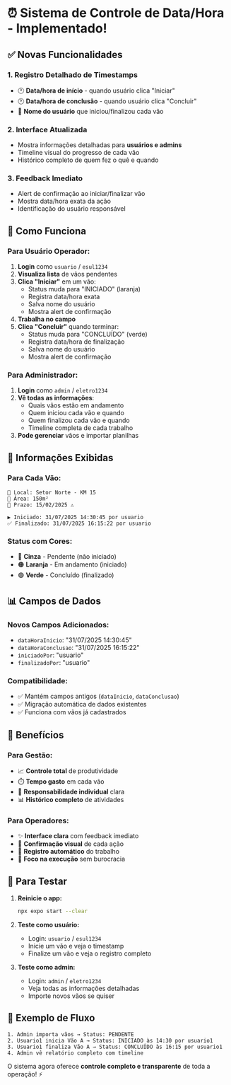# ⏰ Sistema de Controle de Data/Hora - Implementado!

## ✅ Novas Funcionalidades

### 1. **Registro Detalhado de Timestamps**
- 🕐 **Data/hora de início** - quando usuário clica "Iniciar"
- 🕐 **Data/hora de conclusão** - quando usuário clica "Concluir"
- 👤 **Nome do usuário** que iniciou/finalizou cada vão

### 2. **Interface Atualizada**
- Mostra informações detalhadas para **usuários e admins**
- Timeline visual do progresso de cada vão
- Histórico completo de quem fez o quê e quando

### 3. **Feedback Imediato**
- Alert de confirmação ao iniciar/finalizar vão
- Mostra data/hora exata da ação
- Identificação do usuário responsável

## 📱 Como Funciona

### **Para Usuário Operador:**

1. **Login** como `usuario` / `esul1234`
2. **Visualiza lista** de vãos pendentes
3. **Clica "Iniciar"** em um vão:
   - Status muda para "INICIADO" (laranja)
   - Registra data/hora exata
   - Salva nome do usuário
   - Mostra alert de confirmação
4. **Trabalha no campo**
5. **Clica "Concluir"** quando terminar:
   - Status muda para "CONCLUÍDO" (verde)
   - Registra data/hora de finalização
   - Salva nome do usuário
   - Mostra alert de confirmação

### **Para Administrador:**

1. **Login** como `admin` / `eletro1234`
2. **Vê todas as informações**:
   - Quais vãos estão em andamento
   - Quem iniciou cada vão e quando
   - Quem finalizou cada vão e quando
   - Timeline completa de cada trabalho
3. **Pode gerenciar** vãos e importar planilhas

## 🎯 Informações Exibidas

### **Para Cada Vão:**
```
📍 Local: Setor Norte - KM 15
📏 Área: 150m²  
📅 Prazo: 15/02/2025 ⚠️

▶️ Iniciado: 31/07/2025 14:30:45 por usuario
✅ Finalizado: 31/07/2025 16:15:22 por usuario
```

### **Status com Cores:**
- 🔘 **Cinza** - Pendente (não iniciado)
- 🟠 **Laranja** - Em andamento (iniciado)
- 🟢 **Verde** - Concluído (finalizado)

## 📊 Campos de Dados

### **Novos Campos Adicionados:**
- `dataHoraInicio`: "31/07/2025 14:30:45"
- `dataHoraConclusao`: "31/07/2025 16:15:22" 
- `iniciadoPor`: "usuario"
- `finalizadoPor`: "usuario"

### **Compatibilidade:**
- ✅ Mantém campos antigos (`dataInicio`, `dataConclusao`)
- ✅ Migração automática de dados existentes
- ✅ Funciona com vãos já cadastrados

## 🚀 Benefícios

### **Para Gestão:**
- 📈 **Controle total** de produtividade
- ⏱️ **Tempo gasto** em cada vão
- 👥 **Responsabilidade individual** clara
- 📊 **Histórico completo** de atividades

### **Para Operadores:**
- ✨ **Interface clara** com feedback imediato
- 🔔 **Confirmação visual** de cada ação
- 📝 **Registro automático** do trabalho
- 🎯 **Foco na execução** sem burocracia

## 🧪 Para Testar

1. **Reinicie o app:**
   ```bash
   npx expo start --clear
   ```

2. **Teste como usuário:**
   - Login: `usuario` / `esul1234`
   - Inicie um vão e veja o timestamp
   - Finalize um vão e veja o registro completo

3. **Teste como admin:**
   - Login: `admin` / `eletro1234`
   - Veja todas as informações detalhadas
   - Importe novos vãos se quiser

## 📝 Exemplo de Fluxo

```
1. Admin importa vãos → Status: PENDENTE
2. Usuario1 inicia Vão A → Status: INICIADO às 14:30 por usuario1
3. Usuario1 finaliza Vão A → Status: CONCLUÍDO às 16:15 por usuario1
4. Admin vê relatório completo com timeline
```

O sistema agora oferece **controle completo e transparente** de toda a operação! ⚡
